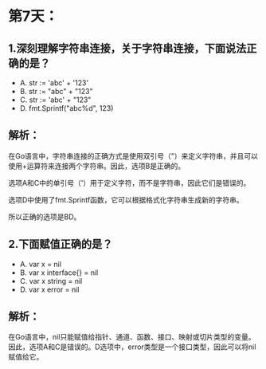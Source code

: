 # 第7天：

## 1.深刻理解字符串连接，关于字符串连接，下面说法正确的是？
- A. str := 'abc' + '123'
- B. str := "abc" + "123"
- C. str := 'abc' + "123"
- D. fmt.Sprintf("abc%d", 123)

## 解析：

在Go语言中，字符串连接的正确方式是使用双引号（"）来定义字符串，并且可以使用+运算符来连接两个字符串。因此，选项B是正确的。

选项A和C中的单引号（'）用于定义字符，而不是字符串，因此它们是错误的。

选项D中使用了fmt.Sprintf函数，它可以根据格式化字符串生成新的字符串。

所以正确的选项是BD。

## 2.下面赋值正确的是？
- A. var x = nil
- B. var x interface{} = nil
- C. var x string = nil
- D. var x error = nil

## 解析：
在Go语言中，nil只能赋值给指针、通道、函数、接口、映射或切片类型的变量。因此，选项A和C是错误的。D选项中，error类型是一个接口类型，因此可以将nil赋值给它。

